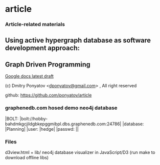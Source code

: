 # article
### Article-related materials

## Using active hypergraph database as software development approach:
## Graph Driven Programming

[Google docs latest draft](https://docs.google.com/document/d/14VSoJ_uBVbhW9srTX11bw1-IfgROxWR6jvNRmVUO-ww)

(c) Dmitry Ponyatov <<dponyatov@gmail.com>> , All right reserved

github: https://github.com/ponyatov/article

### graphenedb.com hosed demo neo4j database

|BOLT:		|bolt://hobby-bahdmkgcjildgbkepggmibpl.dbs.graphenedb.com:24786|
|database:	|Planning|
|user:		|hedge|
|passwd:		|<shadowed>|

### Files

d3view.html + lib/		neo4j database visualizer in JavaScript/D3 
						(run make to download offline libs)


